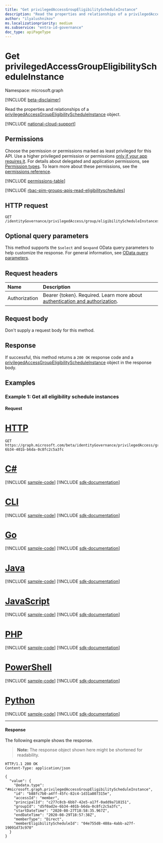 ```yaml
---
title: "Get privilegedAccessGroupEligibilityScheduleInstance"
description: "Read the properties and relationships of a privilegedAccessGroupEligibilityScheduleInstance object."
author: "ilyalushnikov"
ms.localizationpriority: medium
ms.subservice: "entra-id-governance"
doc_type: apiPageType
---
```


# Get privilegedAccessGroupEligibilityScheduleInstance
Namespace: microsoft.graph

[!INCLUDE [beta-disclaimer](../../includes/beta-disclaimer.md)]

Read the properties and relationships of a [privilegedAccessGroupEligibilityScheduleInstance](../resources/privilegedaccessgroupeligibilityscheduleinstance.md) object.

[!INCLUDE [national-cloud-support](../../includes/global-us.md)]

## Permissions
Choose the permission or permissions marked as least privileged for this API. Use a higher privileged permission or permissions [only if your app requires it](/graph/permissions-overview#best-practices-for-using-microsoft-graph-permissions). For details about delegated and application permissions, see [Permission types](/graph/permissions-overview#permission-types). To learn more about these permissions, see the [permissions reference](/graph/permissions-reference).

<!-- { "blockType": "permissions", "name": "privilegedaccessgroupeligibilityscheduleinstance_get" } -->
[!INCLUDE [permissions-table](../includes/permissions/privilegedaccessgroupeligibilityscheduleinstance-get-permissions.md)]

[!INCLUDE [rbac-pim-groups-apis-read-eligibilityschedules](../includes/rbac-for-apis/rbac-pim-groups-apis-read-eligibilityschedules.md)]

## HTTP request

<!-- {
  "blockType": "ignored"
}
-->
``` http
GET /identityGovernance/privilegedAccess/group/eligibilityScheduleInstances/{privilegedAccessGroupEligibilityScheduleInstanceId}
```

## Optional query parameters
This method supports the `$select` and `$expand` OData query parameters to help customize the response. For general information, see [OData query parameters](/graph/query-parameters).

## Request headers
|Name|Description|
|:---|:---|
|Authorization|Bearer {token}. Required. Learn more about [authentication and authorization](/graph/auth/auth-concepts).|

## Request body
Don't supply a request body for this method.

## Response

If successful, this method returns a `200 OK` response code and a [privilegedAccessGroupEligibilityScheduleInstance](../resources/privilegedaccessgroupeligibilityscheduleinstance.md) object in the response body.

## Examples

### Example 1: Get all eligibility schedule instances

#### Request
# [HTTP](#tab/http)
<!-- {
  "blockType": "request",
  "name": "get_privilegedaccessgroupeligibilityscheduleinstance"
}
-->
``` http
GET https://graph.microsoft.com/beta/identityGovernance/privilegedAccess/group/eligibilityScheduleInstances/d5f0ad2e-6b34-401b-b6da-0c8fc2c5a3fc
```

# [C#](#tab/csharp)
[!INCLUDE [sample-code](../includes/snippets/csharp/get-privilegedaccessgroupeligibilityscheduleinstance-csharp-snippets.md)]
[!INCLUDE [sdk-documentation](../includes/snippets/snippets-sdk-documentation-link.md)]

# [CLI](#tab/cli)
[!INCLUDE [sample-code](../includes/snippets/cli/get-privilegedaccessgroupeligibilityscheduleinstance-cli-snippets.md)]
[!INCLUDE [sdk-documentation](../includes/snippets/snippets-sdk-documentation-link.md)]

# [Go](#tab/go)
[!INCLUDE [sample-code](../includes/snippets/go/get-privilegedaccessgroupeligibilityscheduleinstance-go-snippets.md)]
[!INCLUDE [sdk-documentation](../includes/snippets/snippets-sdk-documentation-link.md)]

# [Java](#tab/java)
[!INCLUDE [sample-code](../includes/snippets/java/get-privilegedaccessgroupeligibilityscheduleinstance-java-snippets.md)]
[!INCLUDE [sdk-documentation](../includes/snippets/snippets-sdk-documentation-link.md)]

# [JavaScript](#tab/javascript)
[!INCLUDE [sample-code](../includes/snippets/javascript/get-privilegedaccessgroupeligibilityscheduleinstance-javascript-snippets.md)]
[!INCLUDE [sdk-documentation](../includes/snippets/snippets-sdk-documentation-link.md)]

# [PHP](#tab/php)
[!INCLUDE [sample-code](../includes/snippets/php/get-privilegedaccessgroupeligibilityscheduleinstance-php-snippets.md)]
[!INCLUDE [sdk-documentation](../includes/snippets/snippets-sdk-documentation-link.md)]

# [PowerShell](#tab/powershell)
[!INCLUDE [sample-code](../includes/snippets/powershell/get-privilegedaccessgroupeligibilityscheduleinstance-powershell-snippets.md)]
[!INCLUDE [sdk-documentation](../includes/snippets/snippets-sdk-documentation-link.md)]

# [Python](#tab/python)
[!INCLUDE [sample-code](../includes/snippets/python/get-privilegedaccessgroupeligibilityscheduleinstance-python-snippets.md)]
[!INCLUDE [sdk-documentation](../includes/snippets/snippets-sdk-documentation-link.md)]

---

#### Response
The following example shows the response.
>**Note:** The response object shown here might be shortened for readability.
<!-- {
  "blockType": "response",
  "truncated": true,
  "@odata.type": "microsoft.graph.privilegedAccessGroupEligibilityScheduleInstance"
}
-->
``` http
HTTP/1.1 200 OK
Content-Type: application/json

{
  "value": {
    "@odata.type": "#microsoft.graph.privilegedAccessGroupEligibilityScheduleInstance",
    "id": "b88fc7b0-a4ff-45fc-82c4-1d31a807315e",
    "accessId": "member",
    "principalId": "c277c8cb-6bb7-42e5-a17f-0add9a718151",
    "groupId": "d5f0ad2e-6b34-401b-b6da-0c8fc2c5a3fc",
    "startDateTime": "2020-08-27T18:58:35.967Z",
    "endDateTime": "2020-08-29T18:57:38Z",
    "memberType": "Direct",
    "memberEligibilityScheduleId": "04e755d8-488a-4abb-a27f-19091d73c970"
  }
}
```

